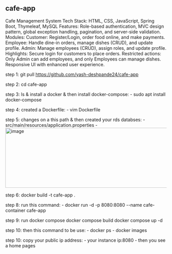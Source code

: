 ## cafe-app

Cafe Management System
Tech Stack: HTML, CSS, JavaScript, Spring Boot, Thymeleaf, MySQL
Features: Role-based authentication, MVC design pattern, global exception handling, pagination, and server-side validation.
Modules:
Customer: Register/Login, order food online, and make payments.
Employee: Handle dine-in orders, manage dishes (CRUD), and update profile.
Admin: Manage employees (CRUD), assign roles, and update profile.
Highlights:
Secure login for customers to place orders.
Restricted actions: Only Admin can add employees, and only Employees can manage dishes.
Responsive UI with enhanced user experience.

step 1: git pull https://github.com/yash-deshpande24/cafe-app

step 2: cd cafe-app

step 3: ls & install a docker & then install docker-compose:
    - sudo apt install docker-compose

step 4: created a Dockerfile:
    - vim Dockerfile

step 5: changes on a this path & then created your rds databses: 
     - src/main/resources/application.properties
     - <img width="1342" height="187" alt="image" src="https://github.com/user-attachments/assets/10537be5-00bb-4b00-b6d1-346a93999f72" />

step 6: docker build -t cafe-app .

step 8: run this command:
    - docker run -d -p 8080:8080 --name cafe-container cafe-app

step 9: run docker compose 
        docker compose build 
        docker compose up -d
        
step 10: then this command to be use: 
    - docker ps 
    - docker images 

step 10: copy your public ip address:
     - your instance ip:8080
     - then you see a home pages 
